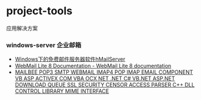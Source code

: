 # project-tools
应用解决方案

### windows-server 企业邮箱

- [Windows下的免费邮件服务器软件hMailServer](http://dagai.net/hmailserver/)
- [WebMail Lite 8 Documentation - WebMail Lite 8 documentation](https://afterlogic.com/docs/webmail-lite-8)
- [MAILBEE POP3 SMTP WEBMAIL IMAP4 POP IMAP EMAIL COMPONENT VB ASP ACTIVEX COM VBA OCX NET .NET C# VB.NET ASP.NET DOWNLOAD QUEUE SSL SECURITY CENSOR ACCESS PARSER C++ DLL CONTROL LIBRARY MIME INTERFACE](https://s.afterlogic.com/forum/forum_posts.asp?TID=7509&KW=install)


